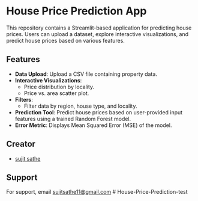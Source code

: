 # House Price Prediction App

This repository contains a Streamlit-based application for predicting house prices. Users can upload a dataset, explore interactive visualizations, and predict house prices based on various features.

## Features

- **Data Upload**: Upload a CSV file containing property data.
- **Interactive Visualizations**:
  - Price distribution by locality.
  - Price vs. area scatter plot.
- **Filters**:
  - Filter data by region, house type, and locality.
- **Prediction Tool**: Predict house prices based on user-provided input features using a trained Random Forest model.
- **Error Metric**: Displays Mean Squared Error (MSE) of the model.
## Creator

- [sujit sathe](https://github.com/sujitsathe)

## Support

For support, email sujitsathe11@gmail.com  # House-Price-Prediction-test

